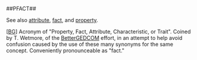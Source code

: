 ##PFACT##

See also [attribute](attribute.md), [fact](fact.md), and [property](property.md).

\[[BG](SOURCES.md#BG)\] 
Acronym of "Property, Fact, Attribute, Characteristic, or Trait". Coined by T. Wetmore, of the [BetterGEDCOM](BetterGEDCOM.md) effort, in an attempt to help avoid confusion caused by the use of these many synonyms for the same concept. Conveniently pronounceable as "fact."

